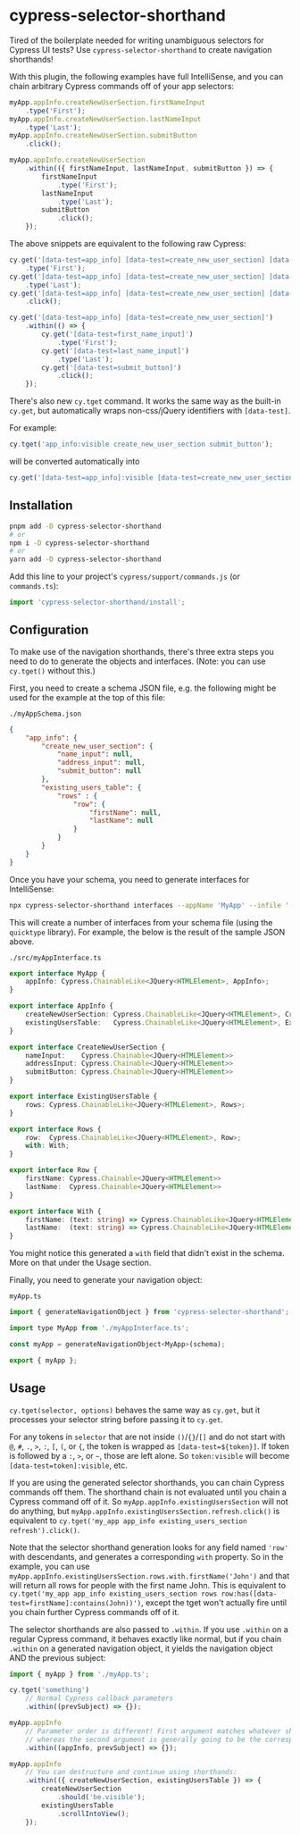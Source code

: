 # cypress-selector-shorthand

Tired of the boilerplate needed for writing unambiguous selectors for Cypress UI tests? Use `cypress-selector-shorthand` to create navigation shorthands!

With this plugin, the following examples have full IntelliSense, and you can chain arbitrary Cypress commands off of your app selectors:
```js
myApp.appInfo.createNewUserSection.firstNameInput
    .type('First');
myApp.appInfo.createNewUserSection.lastNameInput
    .type('Last');
myApp.appInfo.createNewUserSection.submitButton
    .click();
```
```js
myApp.appInfo.createNewUserSection
    .within(({ firstNameInput, lastNameInput, submitButton }) => {
        firstNameInput
            .type('First');
        lastNameInput
            .type('Last');
        submitButton
            .click();
    });
```

The above snippets are equivalent to the following raw Cypress:
```js
cy.get('[data-test=app_info] [data-test=create_new_user_section] [data-test=first_name_input]')
    .type('First');
cy.get('[data-test=app_info] [data-test=create_new_user_section] [data-test=last_name_input]')
    .type('Last');
cy.get('[data-test=app_info] [data-test=create_new_user_section] [data-test=submit_button]')
    .click();
```
```js
cy.get('[data-test=app_info] [data-test=create_new_user_section]')
    .within(() => {
        cy.get('[data-test=first_name_input]')
            .type('First');
        cy.get('[data-test=last_name_input]')
            .type('Last');
        cy.get('[data-test=submit_button]')
            .click();
    });
```

There's also new `cy.tget` command. It works the same way as the built-in `cy.get`, but automatically wraps non-css/jQuery identifiers with `[data-test]`.

For example: 
```js
cy.tget('app_info:visible create_new_user_section submit_button');
```
will be converted automatically into 
```js
cy.get('[data-test=app_info]:visible [data-test=create_new_user_section] [data-test=submit_button]');
```

## Installation
```bash
pnpm add -D cypress-selector-shorthand
# or
npm i -D cypress-selector-shorthand
# or
yarn add -D cypress-selector-shorthand
```

Add this line to your project's `cypress/support/commands.js` (or `commands.ts`):
```js
import 'cypress-selector-shorthand/install';
```

## Configuration
To make use of the navigation shorthands, there's three extra steps you need to do to generate the objects and interfaces. (Note: you can use `cy.tget()` without this.)

First, you need to create a schema JSON file, e.g. the following might be used for the example at the top of this file:

`./myAppSchema.json`
```json
{
    "app_info": {
        "create_new_user_section": {
            "name_input": null,
            "address_input": null,
            "submit_button": null
        },
        "existing_users_table": {
            "rows" : {
                "row": {
                    "firstName": null,
                    "lastName": null
                }
            }
        }
    }
}
```

Once you have your schema, you need to generate interfaces for IntelliSense:

```bash
npx cypress-selector-shorthand interfaces --appName 'MyApp' --infile './myAppSchema.json' --outfile './src/myAppInterface.ts'`
```

This will create a number of interfaces from your schema file (using the `quicktype` library). For example, the below is the result of the sample JSON above.

`./src/myAppInterface.ts`
```typescript
export interface MyApp {
    appInfo: Cypress.ChainableLike<JQuery<HTMLElement>, AppInfo>;
}

export interface AppInfo {
    createNewUserSection: Cypress.ChainableLike<JQuery<HTMLElement>, CreateNewUserSection>;
    existingUsersTable:   Cypress.ChainableLike<JQuery<HTMLElement>, ExistingUsersTable>;
}

export interface CreateNewUserSection {
    nameInput:    Cypress.Chainable<JQuery<HTMLElement>>
    addressInput: Cypress.Chainable<JQuery<HTMLElement>>
    submitButton: Cypress.Chainable<JQuery<HTMLElement>>
}

export interface ExistingUsersTable {
    rows: Cypress.ChainableLike<JQuery<HTMLElement>, Rows>;
}

export interface Rows {
    row:  Cypress.ChainableLike<JQuery<HTMLElement>, Row>;
    with: With;
}

export interface Row {
    firstName: Cypress.Chainable<JQuery<HTMLElement>>
    lastName:  Cypress.Chainable<JQuery<HTMLElement>>
}

export interface With {
    firstName: (text: string) => Cypress.ChainableLike<JQuery<HTMLElement>, Row>;
    lastName:  (text: string) => Cypress.ChainableLike<JQuery<HTMLElement>, Row>;
}
```

You might notice this generated a `with` field that didn't exist in the schema. More on that under the Usage section.

Finally, you need to generate your navigation object:

`myApp.ts`
```js
import { generateNavigationObject } from 'cypress-selector-shorthand';

import type MyApp from './myAppInterface.ts';

const myApp = generateNavigationObject<MyApp>(schema);

export { myApp };
```

## Usage

`cy.tget(selector, options)` behaves the same way as `cy.get`, but it processes your selector string before passing it to `cy.get`.

For any tokens in `selector` that are not inside `()`/`{}`/`[]` and do not start with `@`, `#`, `.`, `>`, `:`, `[`, `(`, or `{`, the token is wrapped as `[data-test=${token}]`. If token is followed by a `:`, `>`, or `~`, those are left alone. So `token:visible` will become `[data-test=token]:visible`, etc.

If you are using the generated selector shorthands, you can chain Cypress commands off them. The shorthand chain is not evaluated until you chain a Cypress command off of it. So `myApp.appInfo.existingUsersSection` will not do anything, but `myApp.appInfo.existingUsersSection.refresh.click()` is equivalent to `cy.tget('my_app app_info existing_users_section refresh').click()`.

Note that the selector shorthand generation looks for any field named `'row'` with descendants, and generates a corresponding `with` property. So in the example, you can use `myApp.appInfo.existingUsersSection.rows.with.firstName('John')` and that will return all rows for people with the first name John. This is equivalent to `cy.tget('my_app app_info existing_users_section rows row:has([data-test=firstName]:contains(John))')`, except the tget won't actually fire until you chain further Cypress commands off of it.

The selector shorthands are also passed to `.within`. If you use `.within` on a regular Cypress command, it behaves exactly like normal, but if you chain `.within` on a generated navigation object, it yields the navigation object AND the previous subject:
```js
import { myApp } from './myApp.ts';

cy.tget('something')
    // Normal Cypress callback parameters
    .within((prevSubject) => {});

myApp.appInfo
    // Parameter order is different! First argument matches whatever shorthand the `.within` was chained off of,
    // whereas the second argument is generally going to be the corresponding element itself.
    .within((appInfo, prevSubject) => {});

myApp.appInfo
    // You can destructure and continue using shorthands:
    .within(({ createNewUserSection, existingUsersTable }) => {
        createNewUserSection
            .should('be.visible');
        existingUsersTable
            .scrollIntoView();
    });
```
